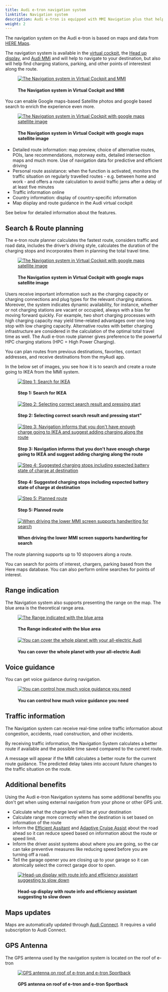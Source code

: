 ```yaml
---
title: Audi e-tron navigation system
linktitle: Navigation system
description: Audi e-tron is equipped with MMI Navigation plus that helps to navigate to the destination.
weight: 2
---
```

<!-- markdownlint-disable MD033 -->

The navigation system on the Audi e-tron is based on maps and data from [HERE Maps](https://www.here.com/strategic-alliances/audi/IVIdemo).

The navigation system is available in the [virtual cockpit](../virtualcockpit/), the [Head up display](../headupdisplay/), and [Audi MMi](../mmi/) and will help to navigate to your destination, but also will help find charging stations, parking, and other points of interestest along the route.

<figure>
    <a href="https://media.electrichasgoneaudi.net/multimedia/models/e-tron/technology/uiandoperations/navigation/navigation.jpg">
        <img src="https://media.electrichasgoneaudi.net/multimedia/models/e-tron/technology/uiandoperations/navigation/navigations.jpg"
        alt="The Navigation system in Virtual Cockpit and MMI" title="The Navigation system in Virtual Cockpit and MMI">
    </a>
    <figcaption><h4>The Navigation system in Virtual Cockpit and MMI</h4></figcaption>
</figure>

You can enable Google maps-based Satellite photos and google based search to enrich the experience even more.

<figure>
    <a href="https://media.electrichasgoneaudi.net/multimedia/models/e-tron/technology/uiandoperations/navigation/navigation2.jpg">
        <img src="https://media.electrichasgoneaudi.net/multimedia/models/e-tron/technology/uiandoperations/navigation/navigation2s.jpg"
        alt="The Navigation system in Virtual Cockpit with google maps satellite image" title="The Navigation system in Virtual Cockpit with google maps satellite image">
    </a>
    <figcaption><h4>The Navigation system in Virtual Cockpit with google maps satellite image</h4></figcaption>
</figure>

- Detailed route information: map preview, choice of alternative routes, POIs, lane recommendations, motorway exits, detailed intersection maps and much more. Use of navigation data for predictive and efficient driving
- Personal route assistance: when the function is activated, monitors the traffic situation on regularly travelled routes - e.g. between home and work - and offers a route calculation to avoid traffic jams after a delay of at least five minutes
- Traffic information online
- Country information: display of country-specific information
- Map display and route guidance in the Audi virtual cockpit

See below for detailed information about the features. 

## Search & Route planning

The e-tron route planner calculates the fastest route, considers traffic and road data, includes the driver’s driving style, calculates the duration of the charging stops and incorporates them in planning the total travel time.

<figure>
    <a href="https://media.electrichasgoneaudi.net/multimedia/models/e-tron/technology/uiandoperations/navigation/navigation3.jpg">
        <img src="https://media.electrichasgoneaudi.net/multimedia/models/e-tron/technology/uiandoperations/navigation/navigation3s.jpg"
        alt="The Navigation system in Virtual Cockpit with google maps satellite image" title="The Navigation system in Virtual Cockpit with google maps satellite image">
    </a>
    <figcaption><h4>The Navigation system in Virtual Cockpit with google maps satellite image</h4></figcaption>
</figure>

Users receive important information such as the charging capacity or charging connections and plug types for the relevant charging stations. Moreover, the system indicates dynamic availability, for instance, whether or not charging stations are vacant or occupied, always with a bias for moving forward quickly. For example, two short charging processes with high charging capacity may yield time-related advantages over one long stop with low charging capacity. Alternative routes with better charging infrastructure are considered in the calculation of the optimal total travel time as well. The Audi e-tron route planner gives preference to the powerful HPC charging stations (HPC = High Power Charging).

You can plan routes from previous destinations, favorites, contact addresses, and receive destinations from the myAudi app.

In the below set of images, you see how it is to search and create a route going to IKEA from the MMI system.

<figure>
    <a href="https://media.electrichasgoneaudi.net/multimedia/models/e-tron/technology/uiandoperations/navigation/search1.jpg">
        <img src="https://media.electrichasgoneaudi.net/multimedia/models/e-tron/technology/uiandoperations/navigation/search1s.jpg"
        alt="Step 1: Search for IKEA" title="Step 1: Search for IKEA">
    </a>
    <figcaption><h4>Step 1: Search for IKEA</h4></figcaption>
</figure>

<figure>
    <a href="https://media.electrichasgoneaudi.net/multimedia/models/e-tron/technology/uiandoperations/navigation/search2.jpg">
        <img src="https://media.electrichasgoneaudi.net/multimedia/models/e-tron/technology/uiandoperations/navigation/search2s.jpg"
        alt="Step 2: Selecting correct search result and pressing start" title="Step 2: Selecting correct search result and pressing start">
    </a>
    <figcaption><h4>Step 2: Selecting correct search result and pressing start"</h4></figcaption>
</figure>

<figure>
    <a href="https://media.electrichasgoneaudi.net/multimedia/models/e-tron/technology/uiandoperations/navigation/search3.jpg">
        <img src="https://media.electrichasgoneaudi.net/multimedia/models/e-tron/technology/uiandoperations/navigation/search3s.jpg"
        alt="Step 3: Navigation informs that you don't have enough charge going to IKEA and suggest adding charging along the route" title="Step 3: Navigation informs that you don't have enough charge going to IKEA and suggest adding charging along the route">
    </a>
    <figcaption><h4>Step 3: Navigation informs that you don't have enough charge going to IKEA and suggest adding charging along the route</h4></figcaption>
</figure>

<figure>
    <a href="https://media.electrichasgoneaudi.net/multimedia/models/e-tron/technology/uiandoperations/navigation/search4.jpg">
        <img src="https://media.electrichasgoneaudi.net/multimedia/models/e-tron/technology/uiandoperations/navigation/search4s.jpg"
        alt="Step 4: Suggested charging stops including expected battery state of charge at destination" title="Step 4: Suggested charging stops including expected battery state of charge at destination">
    </a>
    <figcaption><h4>Step 4: Suggested charging stops including expected battery state of charge at destination</h4></figcaption>
</figure>

<figure>
    <a href="https://media.electrichasgoneaudi.net/multimedia/models/e-tron/technology/uiandoperations/navigation/search5.jpg">
        <img src="https://media.electrichasgoneaudi.net/multimedia/models/e-tron/technology/uiandoperations/navigation/search5s.jpg"
        alt="Step 5: Planned route" title="Step 5: Planned route">
    </a>
    <figcaption><h4>Step 5: Planned route</h4></figcaption>
</figure>

<figure>
    <a href="https://media.electrichasgoneaudi.net/multimedia/models/e-tron/technology/uiandoperations/navigation/search6.jpg">
        <img src="https://media.electrichasgoneaudi.net/multimedia/models/e-tron/technology/uiandoperations/navigation/search6s.jpg"
        alt="When driving the lower MMI screen supports handwriting for search" title="When driving the lower MMI screen supports handwriting for search">
    </a>
    <figcaption><h4>When driving the lower MMI screen supports handwriting for search</h4></figcaption>
</figure>

The route planning supports up to 10 stopovers along a route.

You can search for points of interest, chargers, parking based from the Here maps database. You can also perform online searches for points of interest.

## Range indication

The Navigation system also supports presenting the range on the map. The blue area is the theoretical range area.

<figure>
    <a href="https://media.electrichasgoneaudi.net/multimedia/models/e-tron/technology/uiandoperations/navigation/range.jpg">
        <img src="https://media.electrichasgoneaudi.net/multimedia/models/e-tron/technology/uiandoperations/navigation/ranges.jpg"
        alt="The Range indicated with the blue area" title="The Range indicated with the blue area">
    </a>
    <figcaption><h4>The Range indicated with the blue area</h4></figcaption>
</figure>

<figure>
    <a href="https://media.electrichasgoneaudi.net/multimedia/models/e-tron/technology/uiandoperations/navigation/planet.jpg">
        <img src="https://media.electrichasgoneaudi.net/multimedia/models/e-tron/technology/uiandoperations/navigation/planets.jpg"
        alt="You can cover the whole planet with your all-electric Audi" title="You can cover the whole planet with your all-electric Audi">
    </a>
    <figcaption><h4>You can cover the whole planet with your all-electric Audi</h4></figcaption>
</figure>

## Voice guidance

You can get voice guidance during navigation.

<figure>
    <a href="https://media.electrichasgoneaudi.net/multimedia/models/e-tron/technology/uiandoperations/navigation/voiceguidance.jpg">
        <img src="https://media.electrichasgoneaudi.net/multimedia/models/e-tron/technology/uiandoperations/navigation/voiceguidance.jpg"
        alt="You can control how much voice guidance you need" title="You can control how much voice guidance you need">
    </a>
    <figcaption><h4>You can control how much voice guidance you need</h4></figcaption>
</figure>

## Traffic information

The Navigation system can receive real-time online traffic information about congestion, accidents, road construction, and other incidents.

By receiving traffic information, the Navigation System calculates a better route if available and the possible time saved compared to the current route.

A message will appear if the MMI calculates a better route for the current route guidance. The predicted delay takes into account future  changes to the traffic situation on the route. 

## Additional benefits

Using the Audi e-tron Navigation systems has some additional benefits you don't get when using external navigation from your phone or other GPS unit.

- Calculate what the charge level will be at your destination
- Calculate range more correctly when the destination is set based on information of the route
- Inform the [Efficient Assitant](/models/e-tron/technology/drivingassistance/predictiveefficiencyassist/) and [Adaptive Cruise Assist](/models/e-tron/technology/drivingassistance/adaptivecruiseassist/) about the road ahead so it can reduce speed based on information about the route or speed limit.
- Inform the driver assist systems about where you are going, so the car can take preventive measures like reducing speed before you are turning off a road.
- Tell the garage opener you are closing up to your garage so it can atomically select the correct garage door to open.

<figure>
    <a href="https://media.electrichasgoneaudi.net/multimedia/models/e-tron/technology/uiandoperations/navigation/headup.jpg">
        <img src="https://media.electrichasgoneaudi.net/multimedia/models/e-tron/technology/uiandoperations/navigation/headups.jpg"
        alt="Head-up display with route info and efficiency assistant suggesting to slow down" title="Head-up display with route info and efficiency assistant suggesting to slow down">
    </a>
    <figcaption><h4>Head-up display with route info and efficiency assistant suggesting to slow down</h4></figcaption>
</figure>

## Maps updates

Maps are automatically updated through [Audi Connect](/technology/audiconnect/). It requires a valid subscription to Audi Connect.

## GPS Antenna

The GPS antenna used by the navigation system is located on the roof of e-tron

<figure>
    <a href="https://media.electrichasgoneaudi.net/multimedia/models/e-tron/technology/uiandoperations/navigation/antenna.jpg">
        <img src="https://media.electrichasgoneaudi.net/multimedia/models/e-tron/technology/uiandoperations/navigation/antennas.jpg"
        alt="GPS antenna on roof of e-tron and e-tron Sportback" title="GPS antenna on roof of e-tron and e-tron Sportback">
    </a>
    <figcaption><h4>GPS antenna on roof of e-tron and e-tron Sportback</h4></figcaption>
</figure>

